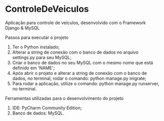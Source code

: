 # ControleDeVeiculos
Aplicação para controle de veículos, desenvolvido com o Framework Django &amp; MySQL

Passos para executar o projeto

1. Ter o Python instalado;
2. Alterar a string de conexão com o banco de dados no arquivo settings.py para seu MySQL;
3. Criar o banco de dados no seu MySQL com o mesmo nome que está definido em 'NAME';
4. Após abrir o projeto e alterar a string de conexão com o banco de dados, no terminal, rodar o comando: python manage.py migrate;
5. Para rodar a aplicação, utilize o comando: python manage.py runserver, no terminal.

Ferramentas utilizadas para o desenvolvimento do projeto

1. IDE: PyCharm Community Edition;
2. Banco de dados: MySQL.
